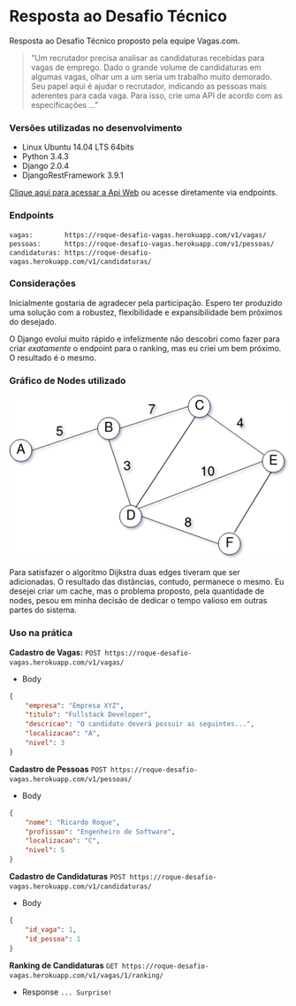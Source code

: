 # Resposta ao Desafio Técnico
Resposta ao Desafio Técnico proposto pela equipe Vagas.com.

>"Um recrutador precisa analisar as candidaturas recebidas para vagas de emprego. Dado o grande volume de candidaturas em algumas vagas, olhar um a um seria um trabalho muito demorado. Seu papel aqui é ajudar o recrutador, indicando as pessoas mais aderentes para cada vaga. Para isso, crie uma API de acordo com as especificações ..."

### Versões utilizadas no desenvolvimento
* Linux Ubuntu 14.04 LTS 64bits
* Python 3.4.3
* Django 2.0.4
* DjangoRestFramework 3.9.1

[Clique aqui para acessar a Api Web](https://roque-desafio-vagas.herokuapp.com) ou acesse diretamente via endpoints.

### Endpoints
```
vagas:        https://roque-desafio-vagas.herokuapp.com/v1/vagas/
pessoas:      https://roque-desafio-vagas.herokuapp.com/v1/pessoas/
candidaturas: https://roque-desafio-vagas.herokuapp.com/v1/candidaturas/
```

### Considerações
Inicialmente gostaria de agradecer pela participação. Espero ter produzido uma solução com a robustez, flexibilidade e expansibilidade bem próximos do desejado.

O Django evolui muito rápido e infelizmente não descobri como fazer para criar *exatamente* o endpoint para o ranking, mas eu criei um bem próximo. O resultado é o mesmo.

### Gráfico de Nodes utilizado
![](./bak/graph.png)

Para satisfazer o algoritmo Dijkstra duas edges tiveram que ser adicionadas. O resultado das distâncias, contudo, permanece o mesmo. Eu desejei criar um cache, mas o problema proposto, pela quantidade de nodes, pesou em minha decisão de dedicar o tempo valioso em outras partes do sistema.

### Uso na prática

**Cadastro de Vagas:**
```POST https://roque-desafio-vagas.herokuapp.com/v1/vagas/```
* Body
```json
{
    "empresa": "Empresa XYZ",
    "titulo": "Fullstack Developer",
    "descricao": "O candidato deverá possuir as seguintes...",
    "localizacao": "A",
    "nivel": 3
}
```
**Cadastro de Pessoas**
```POST https://roque-desafio-vagas.herokuapp.com/v1/pessoas/```
* Body
```json
{
    "nome": "Ricardo Roque",
    "profissao": "Engenheiro de Software",
    "localizacao": "C",
    "nivel": 5
}
```
**Cadastro de Candidaturas**
```POST https://roque-desafio-vagas.herokuapp.com/v1/candidaturas/```
* Body
```json
{
    "id_vaga": 1,
    "id_pessoa": 1
}
```
**Ranking de Candidaturas**
```GET https://roque-desafio-vagas.herokuapp.com/v1/vagas/1/ranking/```
* Response
```... Surprise!```
